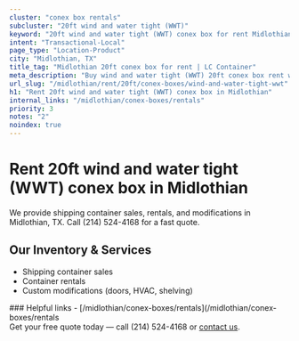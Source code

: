 ```yaml
---
cluster: "conex box rentals"
subcluster: "20ft wind and water tight (WWT)"
keyword: "20ft wind and water tight (WWT) conex box for rent Midlothian, TX"
intent: "Transactional-Local"
page_type: "Location-Product"
city: "Midlothian, TX"
title_tag: "Midlothian 20ft conex box for rent | LC Container"
meta_description: "Buy wind and water tight (WWT) 20ft conex box rent with local delivery in Midlothian, TX. LC Container — local Since 2003. Request a fast quote today."
url_slug: "/midlothian/rent/20ft/conex-boxes/wind-and-water-tight-wwt"
h1: "Rent 20ft wind and water tight (WWT) conex box in Midlothian"
internal_links: "/midlothian/conex-boxes/rentals"
priority: 3
notes: "2"
noindex: true
---
```


# Rent 20ft wind and water tight (WWT) conex box in Midlothian

We provide shipping container sales, rentals, and modifications in Midlothian, TX. Call (214) 524-4168 for a fast quote.

## Our Inventory & Services
- Shipping container sales
- Container rentals
- Custom modifications (doors, HVAC, shelving)

<div data-section="internal-links">
### Helpful links
- [/midlothian/conex-boxes/rentals](/midlothian/conex-boxes/rentals
</div>

<div data-section="cta">
Get your free quote today — call (214) 524-4168 or <a href="/contact">contact us</a>.
</div>

<script type="application/ld+json">{"@context":"https://schema.org","@type":"FAQPage","mainEntity":[{"@type":"Question","name":"How much does delivery cost in Midlothian, TX?","acceptedAnswer":{"@type":"Answer","text":"Delivery costs vary by distance and container size. Most deliveries in Midlothian, TX range from $150-$300. Call (214) 524-4168 for an exact quote based on your specific location."}},{"@type":"Question","name":"Do you offer financing or payment plans?","acceptedAnswer":{"@type":"Answer","text":"We accept major credit cards, checks, and can discuss commercial terms for bulk purchases. Call (214) 524-4168 to discuss options."}},{"@type":"Question","name":"Can you customize containers in Midlothian, TX?","acceptedAnswer":{"@type":"Answer","text":"Yes — we perform modifications like doors, HVAC, insulation, and shelving. Request a custom quote at (214) 524-4168 or via our contact form."}}]}</script>
